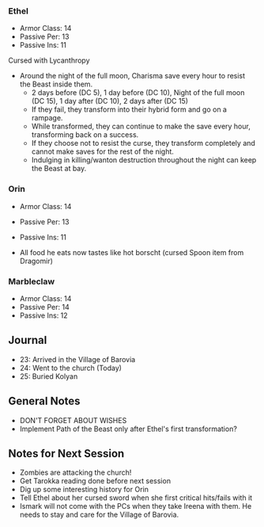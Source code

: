 ### Ethel

* Armor Class: 14
* Passive Per: 13
* Passive Ins: 11

Cursed with Lycanthropy

* Around the night of the full moon, Charisma save every hour to resist the Beast inside them.
  * 2 days before (DC 5), 1 day before (DC 10), Night of the full moon (DC 15), 1 day after (DC 10), 2 days after (DC 15)
  * If they fail, they transform into their hybrid form and go on a rampage.
  * While transformed, they can continue to make the save every hour, transforming back on a success.
  * If they choose not to resist the curse, they transform completely and cannot make saves for the rest of the night.
  * Indulging in killing/wanton destruction throughout the night can keep the Beast at bay.

### Orin

* Armor Class: 14
* Passive Per: 13
* Passive Ins: 11

* All food he eats now tastes like hot borscht (cursed Spoon item from Dragomir)

### Marbleclaw

* Armor Class: 14
* Passive Per: 14
* Passive Ins: 12

## Journal

* 23: Arrived in the Village of Barovia
* 24: Went to the church (Today)
* 25: Buried Kolyan

## General Notes

* DON'T FORGET ABOUT WISHES
* Implement Path of the Beast only after Ethel's first transformation?

## Notes for Next Session

* Zombies are attacking the church!
* Get Tarokka reading done before next session
* Dig up some interesting history for Orin
* Tell Ethel about her cursed sword when she first critical hits/fails with it
* Ismark will not come with the PCs when they take Ireena with them. He needs to stay and care for the Village of Barovia.
